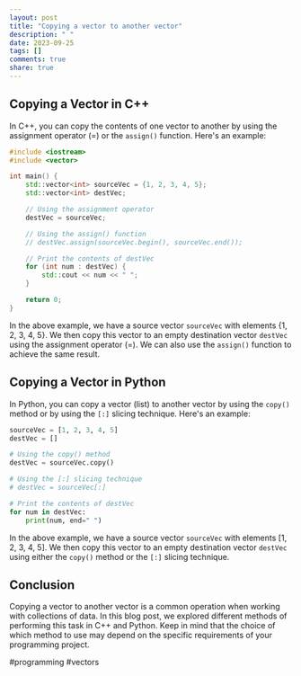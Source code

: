 ```yaml
---
layout: post
title: "Copying a vector to another vector"
description: " "
date: 2023-09-25
tags: []
comments: true
share: true
---
```


## Copying a Vector in C++

In C++, you can copy the contents of one vector to another by using the assignment operator (=) or the `assign()` function. Here's an example:

```cpp
#include <iostream>
#include <vector>

int main() {
    std::vector<int> sourceVec = {1, 2, 3, 4, 5};
    std::vector<int> destVec;

    // Using the assignment operator
    destVec = sourceVec;

    // Using the assign() function
    // destVec.assign(sourceVec.begin(), sourceVec.end());

    // Print the contents of destVec
    for (int num : destVec) {
        std::cout << num << " ";
    }

    return 0;
}
```

In the above example, we have a source vector `sourceVec` with elements {1, 2, 3, 4, 5}. We then copy this vector to an empty destination vector `destVec` using the assignment operator (=). We can also use the `assign()` function to achieve the same result.

## Copying a Vector in Python

In Python, you can copy a vector (list) to another vector by using the `copy()` method or by using the `[:]` slicing technique. Here's an example:

```python
sourceVec = [1, 2, 3, 4, 5]
destVec = []

# Using the copy() method
destVec = sourceVec.copy()

# Using the [:] slicing technique
# destVec = sourceVec[:]

# Print the contents of destVec
for num in destVec:
    print(num, end=" ")
```

In the above example, we have a source vector `sourceVec` with elements [1, 2, 3, 4, 5]. We then copy this vector to an empty destination vector `destVec` using either the `copy()` method or the `[:]` slicing technique.

## Conclusion

Copying a vector to another vector is a common operation when working with collections of data. In this blog post, we explored different methods of performing this task in C++ and Python. Keep in mind that the choice of which method to use may depend on the specific requirements of your programming project.

#programming #vectors